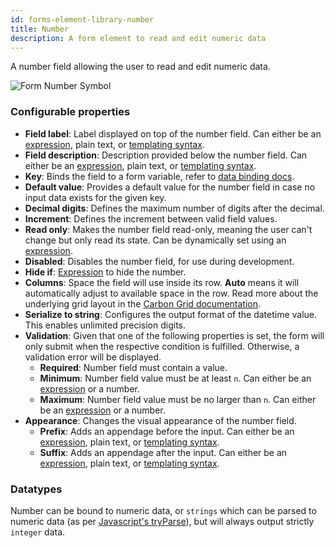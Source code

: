 ```yaml
---
id: forms-element-library-number
title: Number
description: A form element to read and edit numeric data
---
```


A number field allowing the user to read and edit numeric data.

![Form Number Symbol](/img/form-icons/form-number.svg)

### Configurable properties

- **Field label**: Label displayed on top of the number field. Can either be an [expression](../../feel/language-guide/feel-expressions-introduction.md), plain text, or [templating syntax](../configuration/forms-config-templating-syntax.md).
- **Field description**: Description provided below the number field. Can either be an [expression](../../feel/language-guide/feel-expressions-introduction.md), plain text, or [templating syntax](../configuration/forms-config-templating-syntax.md).
- **Key**: Binds the field to a form variable, refer to [data binding docs](../configuration/forms-config-data-binding.md).
- **Default value**: Provides a default value for the number field in case no input data exists for the given key.
- **Decimal digits**: Defines the maximum number of digits after the decimal.
- **Increment**: Defines the increment between valid field values.
- **Read only**: Makes the number field read-only, meaning the user can't change but only read its state. Can be dynamically set using an [expression](../../feel/language-guide/feel-expressions-introduction.md).
- **Disabled**: Disables the number field, for use during development.
- **Hide if**: [Expression](../../feel/language-guide/feel-expressions-introduction.md) to hide the number.
- **Columns**: Space the field will use inside its row. **Auto** means it will automatically adjust to available space in the row. Read more about the underlying grid layout in the [Carbon Grid documentation](https://carbondesignsystem.com/guidelines/2x-grid/overview).
- **Serialize to string**: Configures the output format of the datetime value. This enables unlimited precision digits.
- **Validation**: Given that one of the following properties is set, the form will only submit when the respective condition is fulfilled. Otherwise, a validation error will be displayed.
  - **Required**: Number field must contain a value.
  - **Minimum**: Number field value must be at least `n`. Can either be an [expression](../../feel/language-guide/feel-expressions-introduction.md) or a number.
  - **Maximum**: Number field value must be no larger than `n`. Can either be an [expression](../../feel/language-guide/feel-expressions-introduction.md) or a number.
- **Appearance**: Changes the visual appearance of the number field.
  - **Prefix**: Adds an appendage before the input. Can either be an [expression](../../feel/language-guide/feel-expressions-introduction.md), plain text, or [templating syntax](../configuration/forms-config-templating-syntax.md).
  - **Suffix**: Adds an appendage after the input. Can either be an [expression](../../feel/language-guide/feel-expressions-introduction.md), plain text, or [templating syntax](../configuration/forms-config-templating-syntax.md).

### Datatypes

Number can be bound to numeric data, or `strings` which can be parsed to numeric data (as per [Javascript's tryParse](https://developer.mozilla.org/en-US/docs/Web/JavaScript/Reference/Global_Objects/parseInt)), but will always output strictly `integer` data.

